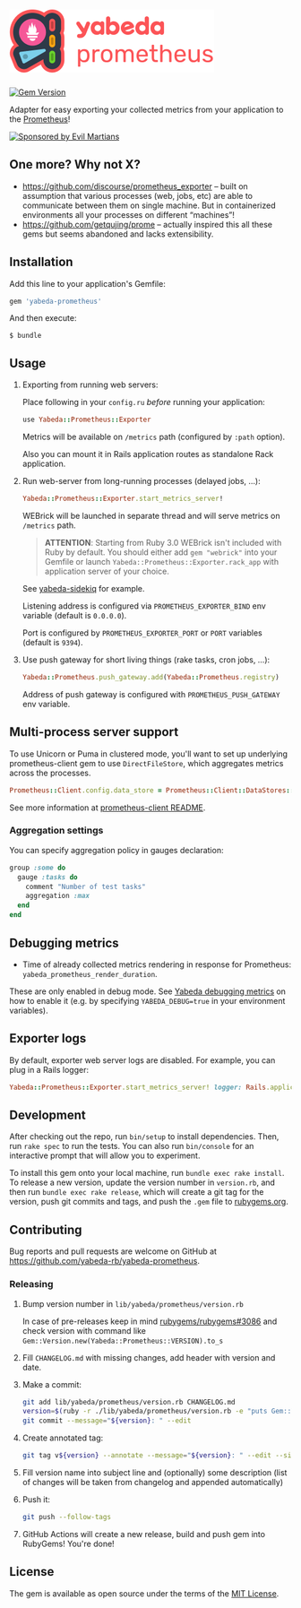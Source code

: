 # ![`Yabeda::Prometheus`](./yabeda-prometheus-logo.png)

[![Gem Version](https://badge.fury.io/rb/yabeda-prometheus.svg)](https://rubygems.org/gems/yabeda-prometheus)

Adapter for easy exporting your collected metrics from your application to the [Prometheus]!

<a href="https://evilmartians.com/?utm_source=yabeda-prometheus&utm_campaign=project_page">
<img src="https://evilmartians.com/badges/sponsored-by-evil-martians.svg" alt="Sponsored by Evil Martians" width="236" height="54">
</a>


## One more? Why not X?

 - https://github.com/discourse/prometheus_exporter – built on assumption that various processes (web, jobs, etc) are able to communicate between them on single machine. But in containerized environments all your processes on different “machines”!
 - https://github.com/getqujing/prome – actually inspired this all these gems but seems abandoned and lacks extensibility.

## Installation

Add this line to your application's Gemfile:

```ruby
gem 'yabeda-prometheus'
```

And then execute:

    $ bundle

## Usage

 1. Exporting from running web servers:

    Place following in your `config.ru` _before_ running your application:

    ```ruby
    use Yabeda::Prometheus::Exporter
    ```

    Metrics will be available on `/metrics` path (configured by `:path` option).

    Also you can mount it in Rails application routes as standalone Rack application.

 2. Run web-server from long-running processes (delayed jobs, …):

    ```ruby
    Yabeda::Prometheus::Exporter.start_metrics_server!
    ```

    WEBrick will be launched in separate thread and will serve metrics on `/metrics` path.

    > **ATTENTION**: Starting from Ruby 3.0 WEBrick isn't included with Ruby by default. You should either add `gem "webrick"` into your Gemfile or launch `Yabeda::Prometheus::Exporter.rack_app` with application server of your choice.

    See [yabeda-sidekiq] for example.

    Listening address is configured via `PROMETHEUS_EXPORTER_BIND` env variable (default is `0.0.0.0`).

    Port is configured by `PROMETHEUS_EXPORTER_PORT` or `PORT` variables (default is `9394`).

 3. Use push gateway for short living things (rake tasks, cron jobs, …):

    ```ruby
    Yabeda::Prometheus.push_gateway.add(Yabeda::Prometheus.registry)
    ```

    Address of push gateway is configured with `PROMETHEUS_PUSH_GATEWAY` env variable.


## Multi-process server support

To use Unicorn or Puma in clustered mode, you'll want to set up underlying prometheus-client gem to use `DirectFileStore`, which aggregates metrics across the processes.

```ruby
Prometheus::Client.config.data_store = Prometheus::Client::DataStores::DirectFileStore.new(dir: '/tmp/prometheus_direct_file_store')
```

See more information at [prometheus-client README](https://github.com/prometheus/client_ruby#data-stores).

### Aggregation settings

You can specify aggregation policy in gauges declaration:

```ruby
group :some do
  gauge :tasks do
    comment "Number of test tasks"
    aggregation :max
  end
end
```

## Debugging metrics

 - Time of already collected metrics rendering in response for Prometheus: `yabeda_prometheus_render_duration`.

These are only enabled in debug mode. See [Yabeda debugging metrics](https://github.com/yabeda-rb/yabeda#debugging-metrics) on how to enable it  (e.g. by specifying `YABEDA_DEBUG=true` in your environment variables).

## Exporter logs

By default, exporter web server logs are disabled. For example, you can plug in a Rails logger:

```ruby
Yabeda::Prometheus::Exporter.start_metrics_server! logger: Rails.application.logger
```
## Development

After checking out the repo, run `bin/setup` to install dependencies. Then, run `rake spec` to run the tests. You can also run `bin/console` for an interactive prompt that will allow you to experiment.

To install this gem onto your local machine, run `bundle exec rake install`. To release a new version, update the version number in `version.rb`, and then run `bundle exec rake release`, which will create a git tag for the version, push git commits and tags, and push the `.gem` file to [rubygems.org](https://rubygems.org).

## Contributing

Bug reports and pull requests are welcome on GitHub at https://github.com/yabeda-rb/yabeda-prometheus.

### Releasing

1. Bump version number in `lib/yabeda/prometheus/version.rb`

   In case of pre-releases keep in mind [rubygems/rubygems#3086](https://github.com/rubygems/rubygems/issues/3086) and check version with command like `Gem::Version.new(Yabeda::Prometheus::VERSION).to_s`

2. Fill `CHANGELOG.md` with missing changes, add header with version and date.

3. Make a commit:

   ```sh
   git add lib/yabeda/prometheus/version.rb CHANGELOG.md
   version=$(ruby -r ./lib/yabeda/prometheus/version.rb -e "puts Gem::Version.new(Yabeda::Prometheus::VERSION)")
   git commit --message="${version}: " --edit
   ```

4. Create annotated tag:

   ```sh
   git tag v${version} --annotate --message="${version}: " --edit --sign
   ```

5. Fill version name into subject line and (optionally) some description (list of changes will be taken from changelog and appended automatically)

6. Push it:

   ```sh
   git push --follow-tags
   ```

7. GitHub Actions will create a new release, build and push gem into RubyGems! You're done!

## License

The gem is available as open source under the terms of the [MIT License](https://opensource.org/licenses/MIT).

[Prometheus]: https://prometheus.io/ "Open-source monitoring solution"
[yabeda-sidekiq]: https://github.com/yabeda-rb/yabeda-sidekiq
